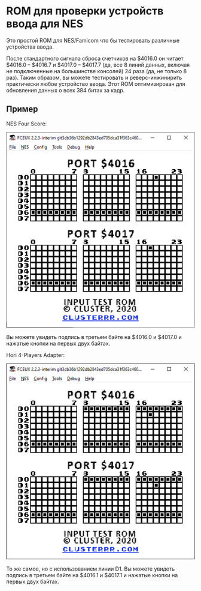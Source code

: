 # ROM для проверки устройств ввода для NES
Это простой ROM для NES/Famicom что бы тестировать различные устройства ввода.

После стандартного сигнала сброса счетчиков на $4016.0 он читает $4016.0 – $4016.7 и $4017.0 – $4017.7 (да, все 8 линий данных, включая не подключенные на большинстве консолей) 24 раза (да, не только 8 раз). Таким образом, вы можете тестировать и реверс-инжинирить практически любое устройство ввода. Этот ROM оптимизирован для обновления данных о всех 384 битах за кадр.

## Пример
NES Four Score:

![NES Four Score](screenshots/four_score.png)

Вы можете увидеть подпись в третьем байте на $4016.0 и $4017.0 и нажатые кнопки на первых двух байтах.


Hori 4-Players Adapter:

![Hori 4-Players Adapter](screenshots/hori4.png)

То же самое, но с использованием линии D1. Вы можете увидеть подпись в третьем байте на $4016.1 и $4017.1 и нажатые кнопки на первых двух байтах.
